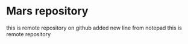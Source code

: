 # Mars repository
this is remote repository on github
added new line from notepad
this is remote repository
